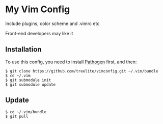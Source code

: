 # My Vim Config

Include plugins, color scheme and .vimrc etc

Front-end developers may like it

## Installation

To use this config, you need to install [Pathogen](https://github.com/tpope/vim-pathogen/) first, and then:

    $ git clone https://github.com/treelite/vimconfig.git ~/.vim/bundle
    $ cd ~/.vim
    $ git submodule init
    $ git submodule update

## Update

    $ cd ~/.vim/bundle
    $ git pull
